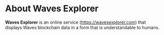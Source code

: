 # About Waves Explorer

**Waves Explorer** is an online service (https://wavesexplorer.com) that displays Waves blockchain data in a form that is understandable to humans.